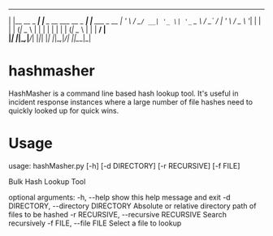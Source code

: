  _               _                         _               
| |__   __ _ ___| |__  _ __ ___   __ _ ___| |__   ___ _ __ 
| '_ \ / _` / __| '_ \| '_ ` _ \ / _` / __| '_ \ / _ \ '__|
| | | | (_| \__ \ | | | | | | | | (_| \__ \ | | |  __/ |   
|_| |_|\__,_|___/_| |_|_| |_| |_|\__,_|___/_| |_|\___|_|   
													   

# hashmasher

HashMasher is a command line based hash lookup tool. It's useful in incident response instances where a large number of file hashes need to quickly looked up for quick wins.

# Usage

usage: hashMasher.py [-h] [-d DIRECTORY] [-r RECURSIVE] [-f FILE]

Bulk Hash Lookup Tool

optional arguments:
  -h, --help            show this help message and exit
  -d DIRECTORY, --directory DIRECTORY
                        Absolute or relative directory path of files to be
                        hashed
  -r RECURSIVE, --recursive RECURSIVE
                        Search recursively
  -f FILE, --file FILE  Select a file to lookup

